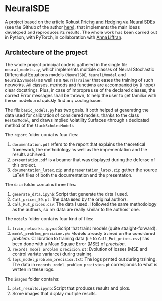 # NeuralSDE
A project based on the article [Robust Pricing and Hedging via Neural SDEs](https://arxiv.org/abs/2007.04154) (see the Github of the author [here](https://github.com/msabvid/robust_nsde)), that implements the main ideas developed and reproduces its results. The whole work has been carried out in Python, with PyTorch, in collaboration with [Anna Liffran](https://www.linkedin.com/in/anna-liffran-2b6a1b244/).

## Architecture of the project

The whole project principal code is gathered in the single file `neural_models.py`, which implements multiple classes of Neural Stochastic Differential Equations models (`NeuralSDE`, `NeuralLVmodel` and `NeuralLSVmodel`) as well as a `NeuralTrainer` that eases the training of such networks. All classes, methods and functions are accompanied by (I hope) clear docstrings. Plus, in case of impropre use of the declared classes, the correct Error messages shall be thrown, to help the user to get familiar with these models and quickly find any coding issue.

The file `basic_models.py` has two goals. It both helped at generating the data used for calibration of considered models, thanks to the class `HestonModel`, and draws Implied Volatility Surfaces (through a dedicated method of the `BlackScholesModel`).

The `report` folder contains four files:
1. `documentation.pdf` refers to the report that explains the theoretical framework, the methodology as well as the implementation and the results achieved.
2. `presentation.pdf` is a beamer that was displayed during the defense of this project.
3. `documentation_latex.zip` and `presentation_latex.zip` gather the source LaTeX files of both the documentation and the presentation.

The `data` folder contains three files:
1. `generate_data.ipynb`: Script that generate the data I used.
2. `Call_prices_59.pt`: The data used by the original authors.
3. `Call_Put_prices.csv`: The data I used. I followed the same methodology as the authors, so my data are really similar to the authors' one.

The `models` folder contains four kind of files:
1. `train_networks.ipynb`: Script that trains models (quite straight-forward).
2. `model_problem_precision.pt`: Models already trained on the considered *problem*. Calibration to training data (i.e to `Call_Put_prices.csv`) has been done with a Mean Square Error (MSE) of *precision*.
3. `records_model_problem_precision.pt`: Evolution of losses (MSE and control variate variance) during training.
4. `logs_model_problem_precision.txt`: The logs printed out during training. The data in `records_model_problem_precision.pt` corresponds to what is written in these logs.

The `images` folder contains:
1. `plot_results.ipynb`: Script that produces results and plots.
2. Some images that display multiple results.





